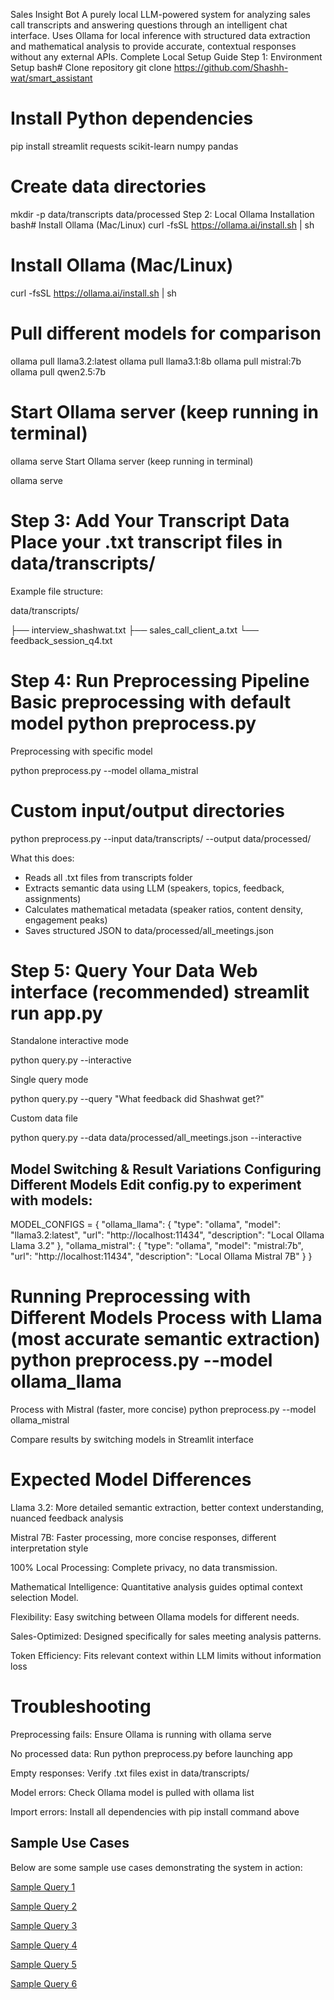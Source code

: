 Sales Insight Bot A purely local LLM-powered system for analyzing sales call transcripts and answering questions through an intelligent chat interface. Uses Ollama for local inference with structured data extraction and mathematical analysis to provide accurate, contextual responses without any external APIs. Complete Local Setup Guide Step 1: Environment Setup bash# Clone repository git clone https://github.com/Shashh-wat/smart_assistant

# Install Python dependencies

pip install streamlit requests scikit-learn numpy pandas


# Create data directories

mkdir -p data/transcripts data/processed Step 2: Local Ollama Installation bash# Install Ollama (Mac/Linux) curl -fsSL https://ollama.ai/install.sh | sh


# Install Ollama (Mac/Linux)

curl -fsSL https://ollama.ai/install.sh | sh



# Pull different models for comparison

ollama pull llama3.2:latest
ollama pull llama3.1:8b
ollama pull mistral:7b
ollama pull qwen2.5:7b


# Start Ollama server (keep running in terminal)

ollama serve
Start Ollama server (keep running in terminal)

ollama serve 

# Step 3: Add Your Transcript Data Place your .txt transcript files in data/transcripts/

Example file structure:

data/transcripts/

├── interview_shashwat.txt 
├── sales_call_client_a.txt 
└── feedback_session_q4.txt

# Step 4: Run Preprocessing Pipeline Basic preprocessing with default model python preprocess.py
Preprocessing with specific model

python preprocess.py --model ollama_mistral

# Custom input/output directories

python preprocess.py --input data/transcripts/ --output data/processed/

What this does:
- Reads all .txt files from transcripts folder
- Extracts semantic data using LLM (speakers, topics, feedback, assignments)
- Calculates mathematical metadata (speaker ratios, content density, engagement peaks)
- Saves structured JSON to data/processed/all_meetings.json

# Step 5: Query Your Data Web interface (recommended) streamlit run app.py
Standalone interactive mode

python query.py --interactive

Single query mode

python query.py --query "What feedback did Shashwat get?"


Custom data file

python query.py --data data/processed/all_meetings.json --interactive 

## Model Switching & Result Variations Configuring Different Models Edit config.py to experiment with models:

MODEL_CONFIGS = { "ollama_llama": { "type": "ollama", "model": "llama3.2:latest", "url": "http://localhost:11434", "description": "Local Ollama Llama 3.2" }, "ollama_mistral": { "type": "ollama", "model": "mistral:7b", "url": "http://localhost:11434", "description": "Local Ollama Mistral 7B" } }

# Running Preprocessing with Different Models Process with Llama (most accurate semantic extraction) python preprocess.py --model ollama_llama

Process with Mistral (faster, more concise) python preprocess.py --model ollama_mistral

Compare results by switching models in Streamlit interface

# Expected Model Differences 

Llama 3.2: More detailed semantic extraction, better context understanding, nuanced feedback analysis 

Mistral 7B: Faster processing, more concise responses, different interpretation style



100% Local Processing: Complete privacy, no data transmission.

Mathematical Intelligence: Quantitative analysis guides optimal context selection Model.

Flexibility: Easy switching between Ollama models for different needs.

Sales-Optimized: Designed specifically for sales meeting analysis patterns.

Token Efficiency: Fits relevant context within LLM limits without information loss

# Troubleshooting
Preprocessing fails: Ensure Ollama is running with ollama serve 

No processed data: Run python preprocess.py before launching app 

Empty responses: Verify .txt files exist in data/transcripts/ 

Model errors: Check Ollama model is pulled with ollama list 

Import errors: Install all dependencies with pip install command above

## Sample Use Cases

Below are some sample use cases demonstrating the system in action:

[Sample Query 1](images/img1.png)

[Sample Query 2](images/img2.png)

[Sample Query 3](images/img3.png)

[Sample Query 4](images/img4.png)

[Sample Query 5](images/img5.png)

[Sample Query 6](images/img6.png)
